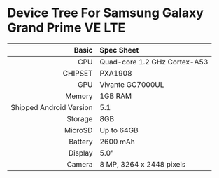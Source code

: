Device Tree For Samsung Galaxy Grand Prime VE LTE
=================================================
Basic   | Spec Sheet
-------:|:-------------------------
CPU     | Quad-core 1.2 GHz Cortex-A53
CHIPSET | PXA1908
GPU     | Vivante GC7000UL
Memory  | 1GB RAM
Shipped Android Version | 5.1
Storage | 8GB
MicroSD | Up to 64GB
Battery | 2600 mAh
Display | 5.0"
Camera  | 8 MP, 3264 x 2448 pixels
